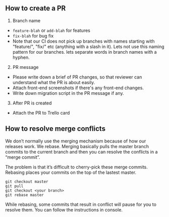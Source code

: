 ## How to create a PR

 1. Branch name
  - `feature-blah` or `add-blah` for features
  - `fix-blah` for bug fix
  - Note that our CI does not pick up branches with names starting with "feature/", "fix/" etc (anything with a slash in it). Lets not use this naming pattern for our branches. lets separate words in branch names with a hyphen.
 2. PR message
  - Please write down a brief of PR changes, so that reviewer can understand what the PR is about easily.
  - Attach front-end screenshots if there's any front-end changes.
  - Write down migration script in the PR message if any.
 3. After PR is created
  - Attach the PR to Trello card

## How to resolve merge conflicts

We don’t normally use the merging mechanism because of how our releases work. We rebase.
Merging basically pulls the master branch commits to the current branch and then you can resolve the conflicts in a “merge commit”.

The problem is that it’s difficult to cherry-pick these merge commits.
Rebasing places your commits on the top of the lastest master.

```
git checkout master
git pull
git checkout <your branch>
git rebase master
```
While rebasing, some commits that result in conflict will pause for you to resolve them. You can follow the instructions in console. 
